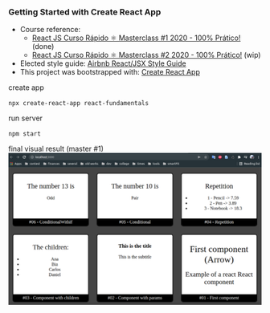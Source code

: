 ### Getting Started with Create React App

- Course reference: 
  - [React JS Curso Rápido ⚛️ Masterclass #1 2020 - 100% Prático!](https://youtu.be/XQxitgyZ_S4) (done)
  - [React JS Curso Rápido ⚛️ Masterclass #2 2020 - 100% Prático!](https://www.youtube.com/watch?v=GJ8Vm-h0V8I) (wip)
- Elected style guide:
[Airbnb React/JSX Style Guide](https://github.com/airbnb/javascript/tree/master/react)
- This project was bootstrapped with: [Create React App](https://github.com/facebook/create-react-app)

create app
```
npx create-react-app react-fundamentals
```
run server
```
npm start
```
final visual result (master #1)
![img.png](img.png)